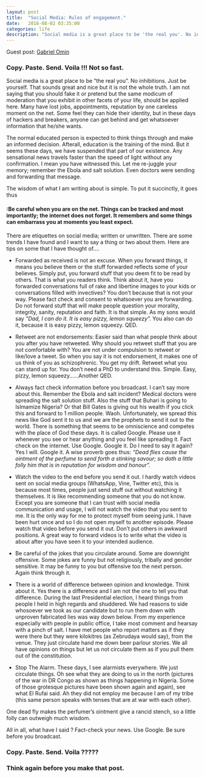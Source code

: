```yaml
---
layout: post
title:  "Social Media: Rules of engagement."
date:   2016-08-02 03:35:00
categories: life
description: "Social media is a great place to be 'the real you'. No inhibitions. Just be yourself. That sounds great and nice but it is not the whole truth."
---
```

Guest post: [Gabriel Omin](https://medium.com/@gabomin)

### Copy. Paste. Send. Voila !!! Not so fast.

Social media is a great place to be “the real you”. No inhibitions. Just be yourself. That sounds great and nice but it is not the whole truth. I am not saying that you should fake it or pretend but the same modicum of moderation that you exhibit in other facets of your life, should be applied here. Many have lost jobs, appointments, reputation by one careless
moment on the net. Some feel they can hide their identity, but in these days of hackers and breakers, anyone can get behind and get whatsoever information that he/she wants.

The normal educated person is expected to think things through and make an informed decision. Afterall, education is the training of the mind. But it seems these days, we have suspended that part of our existence. Any sensational news travels faster than the speed of light without any confirmation. I mean you have witnessed this. Let me re-juggle your memory; remember the Ebola and salt solution. Even doctors were sending and forwarding that message. 

The wisdom of what I am writing about is simple. To put it succinctly, it goes thus <h4>:Be careful when you are on the net. Things can be tracked and most importantly; the internet does not forget. It remembers and some things can embarrass you at moments you least expect.</h4>

There are etiquettes on social media; written or unwritten. There are some trends I have found and I want to say a thing or two about them. Here are tips on some that I have thought of….

- Forwarded as received is not an excuse. When you forward things, it means you believe them or the stuff forwarded reflects some of your believes. Simply put, you forward stuff that you deem fit to be read by others. That is what you readers think. Think about it, have you forwarded conversations full of rake and libertine images to your kids or conversations filled with invectives? You don’t because that is not your way. Please fact check and consent to whatsoever you are forwarding. Do not forward stuff that will make people question your morality, integrity, sanity, reputation and faith. It is that simple. As my sons would say <em>“Dad, I can do it. It is easy pizzy, lemon squeezy”.</em> You also can do it, because it is easy pizzy, lemon squeezy. QED.

- Retweet are not endorsements: Easier said than what people think about you after you have retweeted. Why should you retweet stuff that you are not comfortable with? You are not under compulsion to retweet or like/love a tweet. So when you say it is not endorsement, it makes one of us think of you as schizophrenic. You get my drift. Retweet what you can stand up for. You don’t need a PhD to understand this. Simple. Easy, pizzy, lemon squeezy……Another QED.

- Always fact check information before you broadcast. I can’t say more about this. Remember the Ebola and salt incident? Medical doctors were spreading the salt solution stuff. Also the stuff that Buhari is going to Islmamize Nigeria? Or that Bill Gates is giving out his wealth if you click this and forward to 1 million people. Waoh. Unfortunately, we spread this news like God sent it to us and we are the prophets to send it out to the world. There is something that seems to be omniscience and competes with the place of God these days. It is called Google. Please use it whenever you see or hear anything and you feel like spreading it. Fact check on the internet. Use Google. Google it. Do I need to say it again? Yes I will. Google it. A wise proverb goes thus: <em>“Dead flies cause the ointment of the perfume to send forth a stinking savour; so doth a little folly him that is in reputation for wisdom and honour”.</em>

- Watch the video to the end before you send it out. I hardly watch videos sent on social media groups (WhatsApp, Vine, Twitter etc), this is because most times, people just send stuff out without watching it themselves. It is like recommending someone that you do not know. Except you are someone that I can trust with social media communication and usage, I will not watch the video that you sent to me. It is the only way for me to protect myself from seeing junk. I have been hurt once and so I do not open myself to another episode. Please watch that video before you send it out. Don’t put others in awkward positions. A great way to forward videos is to write what the video is about after you have seen it to your intended audience.

- Be careful of the jokes that you circulate around. Some are downright offensive. Some jokes are funny but not religiously, tribally and gender sensitive. It may be funny to you but offensive too the next person. Again think through it.

- There is a world of difference between opinion and knowledge. Think about it. Yes there is a difference and I am not the one to tell you that difference. During the last Presidential election, I heard things from people I held in high regards and shuddered. We had reasons to side whosoever we took as our candidate but to run them down with unproven fabricated lies was way down below. From my experience especially with people in public office, I take most comment and hearsay with a pinch of salt. I have met people who report matters as if they were there but they were kilokitres (as Zebrudaya would say), from the venue. They just circulate hand me down beer parlour stories. We all have opinions on things but let us not circulate them as if you pull them out of the constitution.

- Stop The Alarm.
These days, I see alarmists everywhere. We just circulate things. Oh see what they are doing to us in the north (pictures of the war in DR Congo as shown as things happening in Nigeria. Some of those grotesque pictures have been shown again and again), see what El Rufai said. Ah they did not employ me because I am of my tribe (this same person speaks with tenses that are at war with each other).

One dead fly makes the perfumer’s ointment give a rancid stench, so a little folly can outweigh much wisdom.

All in all, what have I said ? Fact-check your news. Use Google. Be sure before you broadcast.

### Copy. Paste. Send. Voila ?????

### Think again before you make that post.


